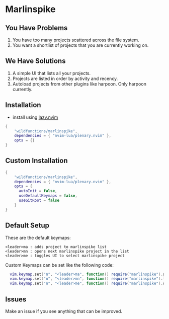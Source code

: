 # Marlinspike

## You Have Problems 
1. You have too many projects scattered across the file system.
2. You want a shortlist of projects that you are currently working on.

## We Have Solutions
1. A simple UI that lists all your projects.
2. Projects are listed in order by activity and recency.
3. Autoload projects from other plugins like harpoon. Only harpoon currently.

## Installation

* install using [lazy.nvim](https://github.com/folke/lazy.nvim)
```lua
{
    "wildfunctions/marlinspike",
    dependencies = { "nvim-lua/plenary.nvim" },
    opts = {}
}
```


## Custom Installation

```lua
{
    "wildfunctions/marlinspike",
    dependencies = { "nvim-lua/plenary.nvim" },
    opts = {
      autoInit = false,
      useDefaultKeymaps = false,
      useGitRoot = false
    }
}
```


## Default Setup

These are the default keymaps:
```
<leader>ma : adds project to marlinspike list
<leader>mn : opens next marlinspike project in the list
<leader>me : toggles UI to select marlinspike project
```

Custom Keymaps can be set like the following code:
```lua
  vim.keymap.set("n", "<leader>ma", function() require("marlinspike").addProject() end, {noremap = true, silent = true})
  vim.keymap.set("n", "<leader>mn", function() require("marlinspike").loadNext() end, {noremap = true, silent = true})
  vim.keymap.set("n", "<leader>me", function() require("marlinspike").openMenu() end, {noremap = true, silent = true})
```


## Issues
Make an issue if you see anything that can be improved.
